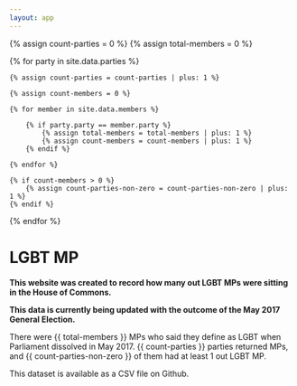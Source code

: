 ```yaml
---
layout: app
---
```


{% assign count-parties = 0 %}
{% assign total-members = 0 %}

{% for party in site.data.parties %}

	{% assign count-parties = count-parties | plus: 1 %}

  	{% assign count-members = 0 %}

	{% for member in site.data.members %}

		{% if party.party == member.party %}
			{% assign total-members = total-members | plus: 1 %}
			{% assign count-members = count-members | plus: 1 %}
		{% endif %}

	{% endfor %}

	{% if count-members > 0 %}
		{% assign count-parties-non-zero = count-parties-non-zero | plus: 1 %}
	{% endif %}

{% endfor %}

# LGBT MP

**This website was created to record how many out LGBT MPs were sitting in the House of Commons.**

**This data is currently being updated with the outcome of the May 2017 General Election.**

There were {{ total-members }} MPs who said they define as LGBT when Parliament dissolved in May 2017. {{ count-parties }} parties returned MPs, and {{ count-parties-non-zero }} of them had at least 1 out LGBT MP.

This dataset is available as a CSV file on Github.

